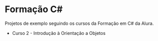 # Formação C#

Projetos de exemplo seguindo os cursos da Formação em C# da Alura.

- Curso 2 - Introdução à Orientação a Objetos
